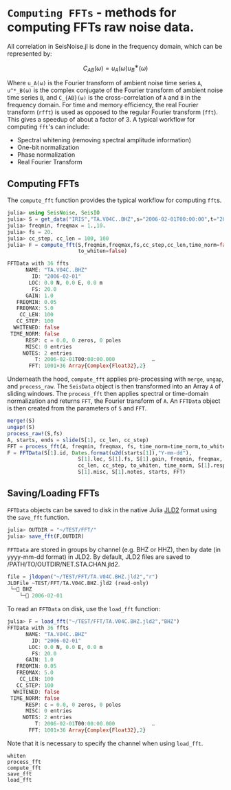 # `Computing FFTs` - methods for computing FFTs raw noise data.

All correlation in SeisNoise.jl is done in the frequency domain, which can be represented
by:

```math
C_{AB}(ω) = u_A(ω) u^∗_B(ω)
```

Where ``u_A(ω)`` is the Fourier transform of ambient noise time series ``A``,
``u^*_B(ω)`` is the complex conjugate of the Fourier transform of ambient noise
time series ``B``, and ``C_{AB}(ω)`` is the cross-correlation of ``A`` and ``B``
in the frequency domain. For time and memory efficiency, the real Fourier transform
(`rfft`) is used as opposed to the regular Fourier transform (`fft`). This gives
a speedup of about a factor of 3. A typical workflow for computing `fft`'s can include:

- Spectral whitening (removing spectral amplitude information)
- One-bit normalization
- Phase normalization
- Real Fourier Transform

## Computing FFTs

The `compute_fft` function provides the typical workflow for computing `fft`s.

```julia
julia> using SeisNoise, SeisIO
julia> S = get_data("IRIS","TA.V04C..BHZ",s="2006-02-01T00:00:00",t="2006-02-01T01:00:00")
julia> freqmin, freqmax = 1.,10.
julia> fs = 20.
julia> cc_step, cc_len = 100, 100
julia> F = compute_fft(S,freqmin,freqmax,fs,cc_step,cc_len,time_norm=false,
                       to_whiten=false)

FFTData with 36 ffts
      NAME: "TA.V04C..BHZ"                     
        ID: "2006-02-01"                       
       LOC: 0.0 N, 0.0 E, 0.0 m
        FS: 20.0
      GAIN: 1.0
   FREQMIN: 0.05
   FREQMAX: 5.0
    CC_LEN: 100                                
   CC_STEP: 100                                
  WHITENED: false                              
 TIME_NORM: false                              
      RESP: c = 0.0, 0 zeros, 0 poles
      MISC: 0 entries                          
     NOTES: 2 entries                          
         T: 2006-02-01T00:00:00.000            …
       FFT: 1001×36 Array{Complex{Float32},2}  
```

Underneath the hood, `compute_fft` applies pre-processing with `merge`, `ungap`,
and `process_raw`. The `SeisData` object is then transformed into an Array `A` of
sliding windows. The `process_fft` then applies spectral or time-domain normalization
and returns `FFT`, the Fourier transform of `A`. An `FFTData` object is then created
from the parameters of `S` and `FFT`.

```julia                        
merge!(S)
ungap!(S)
process_raw!(S,fs)
A, starts, ends = slide(S[1], cc_len, cc_step)
FFT = process_fft(A, freqmin, freqmax, fs, time_norm=time_norm,to_whiten=to_whiten)
F = FFTData(S[1].id, Dates.format(u2d(starts[1]),"Y-mm-dd"),
                       S[1].loc, S[1].fs, S[1].gain, freqmin, freqmax,
                       cc_len, cc_step, to_whiten, time_norm, S[1].resp,
                       S[1].misc, S[1].notes, starts, FFT)
```

## Saving/Loading FFTs

`FFTData` objects can be saved to disk in the native Julia [JLD2](https://github.com/JuliaIO/JLD2.jl)
format using the `save_fft` function.

```julia
julia> OUTDIR = "~/TEST/FFT/"
julia> save_fft(F,OUTDIR)
```

`FFTData` are stored in groups by channel (e.g. BHZ or HHZ), then by date
(in yyyy-mm-dd format) in JLD2. By default, JLD2 files are saved to
/PATH/TO/OUTDIR/NET.STA.CHAN.jld2.

```julia
file = jldopen("~/TEST/FFT/TA.V04C.BHZ.jld2","r")
JLDFile ~TEST/FFT/TA.V04C.BHZ.jld2 (read-only)
 └─📂 BHZ
    └─🔢 2006-02-01
```

To read an `FFTData` on disk, use the `load_fft` function:

```julia
julia> F = load_fft("~/TEST/FFT/TA.V04C.BHZ.jld2","BHZ")
FFTData with 36 ffts
      NAME: "TA.V04C..BHZ"                     
        ID: "2006-02-01"                       
       LOC: 0.0 N, 0.0 E, 0.0 m
        FS: 20.0
      GAIN: 1.0
   FREQMIN: 0.05
   FREQMAX: 5.0
    CC_LEN: 100                                
   CC_STEP: 100                                
  WHITENED: false                              
 TIME_NORM: false                              
      RESP: c = 0.0, 0 zeros, 0 poles
      MISC: 0 entries                          
     NOTES: 2 entries                          
         T: 2006-02-01T00:00:00.000            …
       FFT: 1001×36 Array{Complex{Float32},2}
```

Note that it is necessary to specify the channel when using `load_fft`.

```@docs
whiten
process_fft
compute_fft
save_fft
load_fft
```
